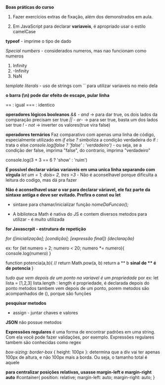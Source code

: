 **Boas práticas do curso**
1. Fazer exercícios extras de fixação, além dos demonstrados em aula.

2. Em JavaScript para declarar **variaveis**, é apropriado usar o estilo camelCase


**typeof** - imprime o tipo de dado

*Special numbers* - considerados numeros, mas nao funcionam como numeros
1. Infinity
2. -Infinity
3. NaN

*template literals* - uso de strings com `` para utilizar variaveis no meio dela

**o barra (\n) pode dar efeito de escape, pular linha**

== : igual 
=== : identico

**operadores lógicos booleanos**
*&&* - *and* -> para dar true, os dois lados da comparação precisam ser true
*||* - *or*- -> para ser true, basta um dos lados ser true
*!* - *not* -> inverter os valores(true vira false)

**operadores ternários**
Faz comparativo com apenas uma linha de código, especialmente utilizado em *if else*
*?* simboliza a condição verdadeira do if
*:* trata o else
*console.log(false ? 'false' : 'verdadeiro')* - ou seja, se a condição der false, imprima "false", do contrario, imprima "verdadeiro"

console.log(3 + 3 == 6 ? 'show' : 'ruim')

**É possivel declarar várias variaveis em uma unica linha separando com virgula**
*let um = 1; dois= 2, tres =3*  - Não é aconselhavel porque dificulta a leitura do codigo, mas dá pra fazer

**Não é aconselhavel usar o var para declarar váriavel, ele faz parte da sintaxe antiga e deve ser evitado. Prefira o const ou let**


* sintaxe para chamar/inicializar função
*nomeDaFuncao();*

* A biblioteca Math é nativa do JS e contem diversos metodos para utilizar - é muito utilizada

**for Javascrpit - estrutura de repetição**

*for ([inicialização]; [condição]; [expressão final])*
   *{declaração}*

ex: for (let numero = 2; numero < 20; numero *= numero){
    console.log(numero)
}

function potencia(a,b){
  // return Math.pow(a, b)
  return a ** b  **sinal de ** é de potencia**
}

*tudo que vem depois de um ponto na variavel é um propriedade*
por ex:
let lista = [1,2,3]
lista.length : length é propriedade, é declarada depois do ponto
metodos tambem vem depois de um ponto, porem metodos são acompanhados de (), porque são funções

**pesquisar metodos**
* assign - juntar chaves e valores

**JSON** não possue metodos

**Expressões regulares** é uma forma de encontrar padrões em uma string. Com ela você pode fazer validações, por exemplo. Expressões regulares tambem são conhecidas como regex

*box-sizing: border-box* {
  height: 100px
}: determina que a div vai ter apenas 100px de altura, e não 100px mais a borda. Ou seja, o tamanho total é aquele

**para centralizar posições relativas, usasse margin-left e margin-right auto**
#container{
  position: relative;
  margin-left: auto;
  margin-right: auto;
}